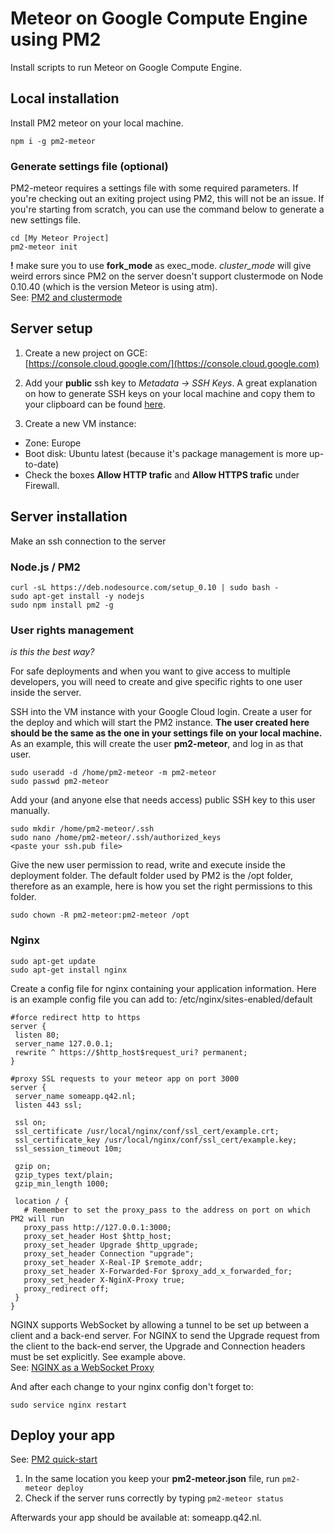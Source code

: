 # Meteor on Google Compute Engine using PM2
Install scripts to run Meteor on Google Compute Engine.

## Local installation
Install PM2 meteor on your local machine.

```
npm i -g pm2-meteor
```

### Generate settings file (optional)
PM2-meteor requires a settings file with some required parameters. If you're checking out an exiting project using PM2, this will not be an issue. If you're starting from scratch, you can use the command below to generate a new settings file.

```
cd [My Meteor Project]
pm2-meteor init
```

**!** make sure you to use **fork_mode** as exec_mode. *cluster_mode* will give weird errors since PM2 on the server doesn't support clustermode on Node 0.10.40 (which is the version Meteor is using atm).    
See: [PM2 and clustermode](http://pm2.keymetrics.io/docs/usage/cluster-mode/#node-0-10-x-cluster-mode)

## Server setup
1. Create a new project on GCE:  
   [https://console.cloud.google.com/](https://console.cloud.google.com)

2. Add your __public__ ssh key to *Metadata -> SSH Keys*. A great explanation on how to generate SSH keys on your local machine and copy them to your clipboard can be found [here](https://help.github.com/articles/generating-ssh-keys/).

3. Create a new VM instance:
 - Zone:  Europe
 - Boot disk: Ubuntu latest (because it's package management is more up-to-date)
 - Check the boxes __Allow HTTP trafic__ and __Allow HTTPS trafic__ under Firewall.

## Server installation
Make an ssh connection to the server

### Node.js / PM2
```  
curl -sL https://deb.nodesource.com/setup_0.10 | sudo bash -
sudo apt-get install -y nodejs
sudo npm install pm2 -g
```
### User rights management

*is this the best way?*

For safe deployments and when you want to give access to multiple developers, you will need to create and give specific rights to one user inside the server.

SSH into the VM instance with your Google Cloud login.
Create a user for the deploy and which will start the PM2 instance. __The user created here should be the same as the one in your settings file on your local machine.__ As an example, this will create the user __pm2-meteor__, and log in as that user.

```
sudo useradd -d /home/pm2-meteor -m pm2-meteor
sudo passwd pm2-meteor
```

Add your (and anyone else that needs access) public SSH key to this user manually.

```
sudo mkdir /home/pm2-meteor/.ssh
sudo nano /home/pm2-meteor/.ssh/authorized_keys
<paste your ssh.pub file>
```

Give the new user permission to read, write and execute inside the deployment folder. The default folder used by PM2 is the /opt folder, therefore as an example, here is how you set the right permissions to this folder.

```
sudo chown -R pm2-meteor:pm2-meteor /opt
```

### Nginx
```
sudo apt-get update
sudo apt-get install nginx
```

Create a config file for nginx containing your application information. Here is an example config file you can add to: /etc/nginx/sites-enabled/default
```
#force redirect http to https
server {
 listen 80;
 server_name 127.0.0.1;
 rewrite ^ https://$http_host$request_uri? permanent;
}

#proxy SSL requests to your meteor app on port 3000
server {
 server_name someapp.q42.nl;
 listen 443 ssl;

 ssl on;
 ssl_certificate /usr/local/nginx/conf/ssl_cert/example.crt;
 ssl_certificate_key /usr/local/nginx/conf/ssl_cert/example.key;
 ssl_session_timeout 10m;

 gzip on;
 gzip_types text/plain;
 gzip_min_length 1000;

 location / {
   # Remember to set the proxy_pass to the address on port on which PM2 will run
   proxy_pass http://127.0.0.1:3000;
   proxy_set_header Host $http_host;
   proxy_set_header Upgrade $http_upgrade;
   proxy_set_header Connection "upgrade";
   proxy_set_header X-Real-IP $remote_addr;
   proxy_set_header X-Forwarded-For $proxy_add_x_forwarded_for;
   proxy_set_header X-NginX-Proxy true;
   proxy_redirect off;
 }
}
```

NGINX supports WebSocket by allowing a tunnel to be set up between a client and a back-end server. For NGINX to send the Upgrade request from the client to the back-end server, the Upgrade and Connection headers must be set explicitly. See example above.   
See: [NGINX as a WebSocket Proxy](https://www.nginx.com/blog/websocket-nginx/#gs.nJb6AXU)

And after each change to your nginx config don't forget to:
```
sudo service nginx restart
```

## Deploy your app
See:
[PM2 quick-start](http://pm2.keymetrics.io/docs/usage/quick-start/)

1. In the same location you keep your __pm2-meteor.json__ file, run `pm2-meteor deploy`
2. Check if the server runs correctly by typing `pm2-meteor status`

Afterwards your app should be available at: someapp.q42.nl.
